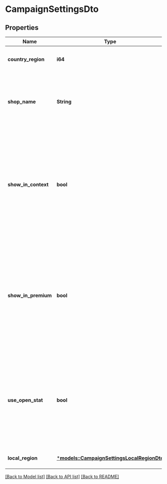 # CampaignSettingsDto

## Properties
Name | Type | Description | Notes
------------ | ------------- | ------------- | -------------
**country_region** | **i64** | Идентификатор региона, в котором находится магазин. | [optional] [default to None]
**shop_name** | **String** | Наименование магазина на Яндекс Маркете. Если наименование отсутствует, значение параметра выводится — `null`.  | [optional] [default to None]
**show_in_context** | **bool** | Признак размещения магазина на сайтах партнеров Яндекс Дистрибуции. Возможные значения: * `false` — магазин не размещен на сайтах партнеров Яндекс Дистрибуции. * `true` — магазин размещен на сайтах партнеров Яндекс Дистрибуции.  | [optional] [default to None]
**show_in_premium** | **bool** | Признак показа предложений магазина в рекламном блоке над результатами поиска (cпецразмещение). Возможные значения: * `false` — предложения не показываются в блоке cпецразмещения. * `true` — предложения показываются в блоке cпецразмещения.  | [optional] [default to None]
**use_open_stat** | **bool** | Признак использования внешней интернет-статистики. Возможные значения: * `false` — внешняя интернет-статистика не используется. * `true` — внешняя интернет-статистика используется.  | [optional] [default to None]
**local_region** | [***models::CampaignSettingsLocalRegionDto**](CampaignSettingsLocalRegionDTO.md) |  | [optional] [default to None]

[[Back to Model list]](../README.md#documentation-for-models) [[Back to API list]](../README.md#documentation-for-api-endpoints) [[Back to README]](../README.md)


